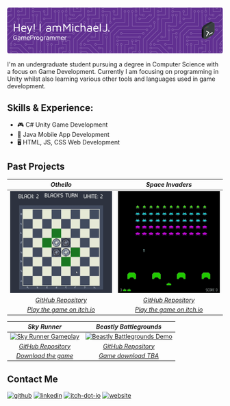 ![Game Developer](https://raw.githubusercontent.com/Mickkers/Mickkers/main/github-header-image.png)

I'm an undergraduate student pursuing a degree in Computer Science with a focus on Game Development. Currently I am focusing on programming in Unity whilst also learning various other tools and languages used in game development.

## Skills & Experience: 
- 🎮 C# Unity Game Development
- 📱 Java Mobile App Development
- 🖥️ HTML, JS, CSS Web Development

## Past Projects

| *Othello* | *Space Invaders* |
|:--:|:--:| 
| [![Othello Demo](https://raw.githubusercontent.com/Mickkers/Mickkers/main/OthelloGif.gif)](https://mickkers.itch.io/othello) | [![Space Invaders Demo](https://raw.githubusercontent.com/Mickkers/Mickkers/main/SpaceInvadersDemo.gif)](https://mickkers.itch.io/space-invaders) | 
| [*GitHub Repository*](https://github.com/Mickkers/Othello-2D) | [*GitHub Repository*](https://github.com/Mickkers/SpaceInvaders) |
| [*Play the game on itch.io*](https://mickkers.itch.io/othello) | [*Play the game on itch.io*](https://mickkers.itch.io/space-invaders) |

| *Sky Runner* | *Beastly Battlegrounds* |
|:--:|:--:| 
| [![Sky Runner Gameplay](https://raw.githubusercontent.com/Mickkers/Mickkers/main/Sky%20Runner.gif)](https://github.com/Mickkers/SkyRunner) | [![Beastly Battlegrounds Demo](https://raw.githubusercontent.com/Mickkers/Mickkers/main/Beastly%20Battlegrounds.gif)](https://github.com/Mickkers/Beastly-Battlegrounds) | 
| [*GitHub Repository*](https://github.com/Mickkers/SkyRunner) | [*GitHub Repository*](https://github.com/Mickkers/Beastly-Battlegrounds) |
| [*Download the game*](https://github.com/Mickkers/SkyRunner/releases) | [*Game download TBA*](https://github.com/Mickkers/Beastly-Battlegrounds) |

## Contact Me
[<img src='https://cdn.jsdelivr.net/npm/simple-icons@3.0.1/icons/github.svg' alt='github' height='40'>](https://github.com/mickkers)  [<img src='https://cdn.jsdelivr.net/npm/simple-icons@3.0.1/icons/linkedin.svg' alt='linkedin' height='40'>](https://www.linkedin.com/in/Michael-J-Dev/)  [<img src='https://cdn.jsdelivr.net/npm/simple-icons@3.0.1/icons/itch-dot-io.svg' alt='itch-dot-io' height='40'>](https://mickkers.itch.io)    [<img src='https://cdn.jsdelivr.net/npm/simple-icons@3.0.1/icons/icloud.svg' alt='website' height='40'>](https://linktr.ee/Mickkers)  
